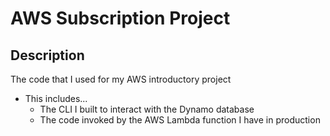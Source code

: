 # AWS Subscription Project

## Description

The code that I used for my AWS introductory project

- This includes...
  - The CLI I built to interact with the Dynamo database
  - The code invoked by the AWS Lambda function I have in production
